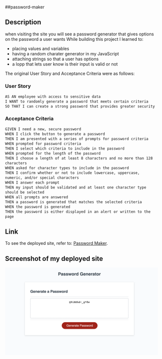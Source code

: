 ##password-maker

## Description

when visiting the site you will see a password generator that gives options on the password a user wants 
While building this project I learned to:

- placing values and variables 
- having a random charater generator in my JavaScript 
- attaching strings so that a user has options
- a lopp that lets user know is their input is valid or not

The original User Story and Acceptance Criteria were as follows:

### User Story

```
AS AN employee with access to sensitive data
I WANT to randomly generate a password that meets certain criteria
SO THAT I can create a strong password that provides greater security
```

### Acceptance Criteria

```
GIVEN I need a new, secure password
WHEN I click the button to generate a password
THEN I am presented with a series of prompts for password criteria
WHEN prompted for password criteria
THEN I select which criteria to include in the password
WHEN prompted for the length of the password
THEN I choose a length of at least 8 characters and no more than 128 characters
WHEN asked for character types to include in the password
THEN I confirm whether or not to include lowercase, uppercase, numeric, and/or special characters
WHEN I answer each prompt
THEN my input should be validated and at least one character type should be selected
WHEN all prompts are answered
THEN a password is generated that matches the selected criteria
WHEN the password is generated
THEN the password is either displayed in an alert or written to the page
```

## Link

To see the deployed site, refer to: [Password Maker](https://01magdalenawild.github.io/password-maker/).

## Screenshot of my deployed site

![alt text](./assets/passwordss.png)
